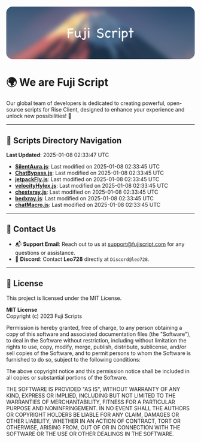 ![Banner](.github/b.webp)

# 🌍 **We are Fuji Script**

Our global team of developers is dedicated to creating powerful, open-source scripts for Rise Client, designed to enhance your experience and unlock new possibilities! 🌟

---
<!-- SCRIPTS_NAVIGATION_START -->
## 📂 **Scripts Directory Navigation**

**Last Updated**: 2025-01-08 02:33:47 UTC

- **[SilentAura.js](scripts/SilentAura.js)**: Last modified on 2025-01-08 02:33:45 UTC
- **[ChatBypass.js](scripts/ChatBypass.js)**: Last modified on 2025-01-08 02:33:45 UTC
- **[jetpackFly.js](scripts/jetpackFly.js)**: Last modified on 2025-01-08 02:33:45 UTC
- **[velocityHylex.js](scripts/velocityHylex.js)**: Last modified on 2025-01-08 02:33:45 UTC
- **[chestxray.js](scripts/chestxray.js)**: Last modified on 2025-01-08 02:33:45 UTC
- **[bedxray.js](scripts/bedxray.js)**: Last modified on 2025-01-08 02:33:45 UTC
- **[chatMacro.js](scripts/chatMacro.js)**: Last modified on 2025-01-08 02:33:45 UTC

<!-- SCRIPTS_NAVIGATION_END -->

---

## 💬 **Contact Us**  
- 📬 **Support Email**: Reach out to us at [support@fujiscript.com](mailto:support@fujiscript.com) for any questions or assistance.  
- 💬 **Discord**: Contact **Leo728** directly at `Discord@leo728`.

---

## 📜 **License**

This project is licensed under the MIT License.  

**MIT License**  
Copyright (c) 2023 Fuji Scripts  

Permission is hereby granted, free of charge, to any person obtaining a copy of this software and associated documentation files (the "Software"), to deal in the Software without restriction, including without limitation the rights to use, copy, modify, merge, publish, distribute, sublicense, and/or sell copies of the Software, and to permit persons to whom the Software is furnished to do so, subject to the following conditions:  

The above copyright notice and this permission notice shall be included in all copies or substantial portions of the Software.  

THE SOFTWARE IS PROVIDED "AS IS", WITHOUT WARRANTY OF ANY KIND, EXPRESS OR IMPLIED, INCLUDING BUT NOT LIMITED TO THE WARRANTIES OF MERCHANTABILITY, FITNESS FOR A PARTICULAR PURPOSE AND NONINFRINGEMENT. IN NO EVENT SHALL THE AUTHORS OR COPYRIGHT HOLDERS BE LIABLE FOR ANY CLAIM, DAMAGES OR OTHER LIABILITY, WHETHER IN AN ACTION OF CONTRACT, TORT OR OTHERWISE, ARISING FROM, OUT OF OR IN CONNECTION WITH THE SOFTWARE OR THE USE OR OTHER DEALINGS IN THE SOFTWARE.  

